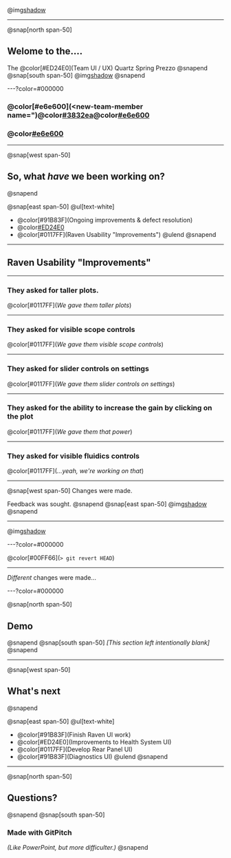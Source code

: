 @img[shadow](assets/img/bcast.jpeg)

---
@snap[north span-50]
## Welome to the....
The @color[#ED24E0](Team UI / UX) Quartz
Spring Prezzo
@snapend
@snap[south span-50]
@img[shadow](assets/img/200.gif)
@snapend

---?color=#000000
### @color[#e6e600](&lt;new-team-member name=")@color[#3832ea](Lorraine)@color[#e6e600]("&gt;)
### @color[#e6e600](&lt;/new-team-member&gt;)

---
@snap[west span-50]
## So, what _have_ we been working on?
@snapend

@snap[east span-50]
@ul[text-white]
- @color[#91B83F](Ongoing improvements & defect resolution)
- @color[#ED24E0](Localisation)
- @color[#0117FF](Raven Usability "Improvements")
@ulend
@snapend

---

## Raven Usability "Improvements"

---

### They asked for taller plots.
@color[#0117FF](_We gave them taller plots_)

---

### They asked for visible scope controls
@color[#0117FF](_We gave them visible scope controls_)

---

### They asked for slider controls on settings
@color[#0117FF](_We gave them slider controls on settings_)

---

### They asked for the ability to increase the gain by clicking on the plot
@color[#0117FF](_We gave them that power_)

---

### They asked for visible fluidics controls
@color[#0117FF](_...yeah, we're working on that_)

---

@snap[west span-50]
Changes were made.

Feedback was sought.
@snapend
@snap[east span-50]
@img[shadow](assets/img/wolf-580.jpg)
@snapend

---

@img[shadow](assets/img/laughing.jpg)

---?color=#000000

@color[#00FF66](`> git revert HEAD`)

---

*Different* changes were made...

---?color=#000000

@snap[north span-50]
## Demo
@snapend
@snap[south span-50]
_[This section left intentionally blank]_
@snapend

---

@snap[west span-50]
## What's next
@snapend

@snap[east span-50]
@ul[text-white]
- @color[#91B83F](Finish Raven UI work)
- @color[#ED24E0](Improvements to Health System UI)
- @color[#0117FF](Develop Rear Panel UI)
- @color[#91B83F](Diagnostics UI)
@ulend
@snapend

---

@snap[north span-50]
## Questions?
@snapend
@snap[south span-50]
### Made with GitPitch
*(Like PowerPoint, but more difficulter.)*
@snapend
